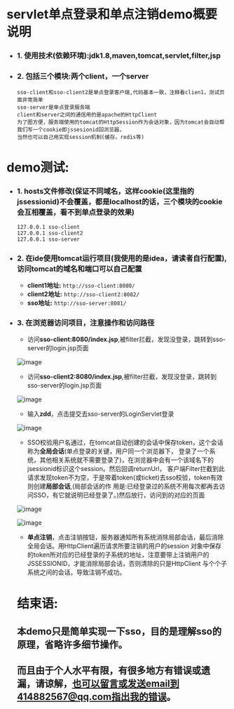 # servlet单点登录和单点注销demo概要说明  
  - ### 1. 使用技术(依赖环境):jdk1.8,maven,tomcat,servlet,filter,jsp
  - ### 2. 包括三个模块:两个client，一个server  
    ```
    sso-client和sso-client2是单点登录客户端,代码基本一致，注释看clien1，测试页面非常简单  
    sso-server是单点登录服务端  
    client和server之间的通信用的是apache的HttpClient  
    为了图方便，服务端使用的tomcat的HttpSession作为会话对象，因为tomcat会自动帮我们写一个cookie即jssesionid回浏览器，  
    当然也可以自己用实现session机制(缓存，redis等)
    ```
# demo测试:  
  - ### 1. hosts文件修改(保证不同域名，这样cookie(这里指的jssessionid)不会覆盖，都是localhost的话，三个模块的cookie会互相覆盖，看不到单点登录的效果)
    ```
    127.0.0.1 sso-client  
    127.0.0.1 sso-client2   
    127.0.0.1 sso-server
    ```
  - ### 2. 在ide使用tomcat运行项目(我使用的是idea，请读者自行配置),访问tomcat的域名和端口可以自己配置   
      - **client1地址:**
      ```http://sso-client:8080/```
      - **client2地址:**
      ```http://sso-client2:8082/```
      - **sso地址:**
      ```http://sso-server:8081/```
  + ### 3. 在浏览器访问项目，注意操作和访问路径 
    - 访问**sso-client:8080/index.jsp**,被filter拦截，发现没登录，跳转到sso-server的login.jsp页面
    
    ![image](https://github.com/donglight/sso/wiki/client.jpg)
    
    - 访问**sso-client2:8080/index.jsp**,被filter拦截，发现没登录，跳转到sso-server的login.jsp页面
    
    ![image](https://github.com/donglight/sso/wiki/client2.jpg)
    
    - 输入**zdd**，点击提交去sso-server的LoginServlet登录
    
    ![image](https://github.com/donglight/sso/wiki/zdd.jpg)
    
    - SSO校验用户名通过，在tomcat自动创建的会话中保存token，这个会话称为**全局会话**(单点登录的关键，用户同一个浏览器下，
    登录了一个系统，其他相关系统就不需要登录了)，在浏览器中会有一个该域名下的jsessionid标识这个session。然后回调returnUrl，
    客户端Filter拦截到此请求发现token不为空，于是带着token(或ticket)去sso校验，token有效则创建**局部会话**,(局部会话的作
    用是:已经登录过的系统不用每次都再去访问SSO，有它就说明已经登录了。)然后放行，访问到的对应的页面  
    
    ![image](https://github.com/donglight/sso/wiki/login.jpg)
    
    ![image](https://github.com/donglight/sso/wiki/login2.jpg)
    
    - **单点注销**，点击注销按钮，服务器通知所有系统消除局部会话，最后消除全局会话。用HttpClient遍历请求所要注销的用户的session
    对象中保存的token所对应的已经登录的子系统的地址，注意要带上注销用户的JSSESSIONID，才能消除局部会话，否则清除的只是HttpClient
    与个个子系统之间的会话，导致注销不成功。
    
    # 结束语:
    ## 本demo只是简单实现一下sso，目的是理解sso的原理，省略许多细节操作。
    ## 而且由于个人水平有限，有很多地方有错误或遗漏，请谅解，也可以留言或发送email到414882567@qq.com指出我的错误。
